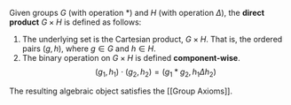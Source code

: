 
Given groups $G$ (with operation \*) and $H$ (with operation $\Delta$), the **direct product** $G \times H$ is defined as follows:
1. The underlying set is the Cartesian product, $G \times H$. That is, the ordered pairs $(g, h)$, where $g \in G$ and $h \in H$. 
2. The binary operation on $G \times H$ is defined **component-wise**.
$$ 
(g_1, h_1) \cdot (g_2, h_2) = (g_1 * g_2, h_1 \Delta h_2)
$$

The resulting algebraic object satisfies the [[Group Axioms]].